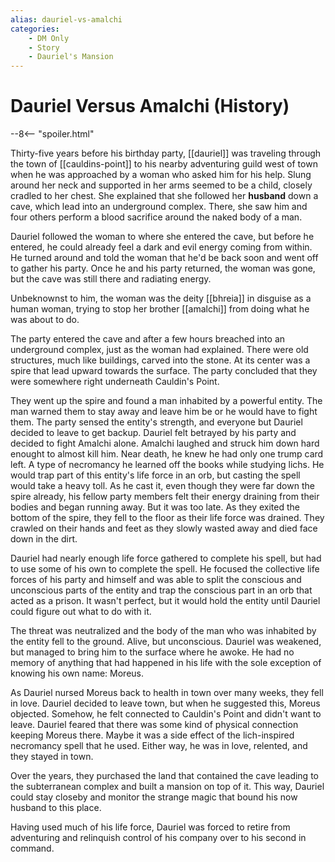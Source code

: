 ```yaml
---
alias: dauriel-vs-amalchi
categories:
    - DM Only
    - Story
    - Dauriel's Mansion
---
```

# Dauriel Versus Amalchi (History)

--8<-- "spoiler.html"

Thirty-five years before his birthday party, [[dauriel]] was traveling through the town of [[cauldins-point]] to his nearby adventuring guild west of town when he was approached by a woman who asked him for his help. Slung around her neck and supported in her arms seemed to be a child, closely cradled to her chest. She explained that she followed her **husband** down a cave, which lead into an underground complex. There, she saw him and four others perform a blood sacrifice around the naked body of a man.

Dauriel followed the woman to where she entered the cave, but before he entered, he could already feel a dark and evil energy coming from within. He turned around and told the woman that he'd be back soon and went off to gather his party. Once he and his party returned, the woman was gone, but the cave was still there and radiating energy.

Unbeknownst to him, the woman was the deity [[bhreia]] in disguise as a human woman, trying to stop her brother [[amalchi]] from doing what he was about to do.

The party entered the cave and after a few hours breached into an underground complex, just as the woman had explained. There were old structures, much like buildings, carved into the stone. At its center was a spire that lead upward towards the surface. The party concluded that they were somewhere right underneath Cauldin's Point.

They went up the spire and found a man inhabited by a powerful entity. The man warned them to stay away and leave him be or he would have to fight them. The party sensed the entity's strength, and everyone but Dauriel decided to leave to get backup. Dauriel felt betrayed by his party and decided to fight Amalchi alone. Amalchi laughed and struck him down hard enought to almost kill him. Near death, he knew he had only one trump card left. A type of necromancy he learned off the books while studying lichs. He would trap part of this entity's life force in an orb, but casting the spell would take a heavy toll. As he cast it, even though they were far down the spire already, his fellow party members felt their energy draining from their bodies and began running away. But it was too late. As they exited the bottom of the spire, they fell to the floor as their life force was drained. They crawled on their hands and feet as they slowly wasted away and died face down in the dirt.

Dauriel had nearly enough life force gathered to complete his spell, but had to use some of his own to complete the spell. He focused the collective life forces of his party and himself and was able to split the conscious and unconscious parts of the entity and trap the conscious part in an orb that acted as a prison. It wasn't perfect, but it would hold the entity until Dauriel could figure out what to do with it.

The threat was neutralized and the body of the man who was inhabited by the entity fell to the ground. Alive, but unconscious. Dauriel was weakened, but managed to bring him to the surface where he awoke. He had no memory of anything that had happened in his life with the sole exception of knowing his own name: Moreus.

As Dauriel nursed Moreus back to health in town over many weeks, they fell in love. Dauriel decided to leave town, but when he suggested this, Moreus objected. Somehow, he felt connected to Cauldin's Point and didn't want to leave. Dauriel feared that there was some kind of physical connection keeping Moreus there. Maybe it was a side effect of the lich-inspired necromancy spell that he used. Either way, he was in love, relented, and they stayed in town.

Over the years, they purchased the land that contained the cave leading to the subterranean complex and built a mansion on top of it. This way, Dauriel could stay closeby and monitor the strange magic that bound his now husband to this place.

Having used much of his life force, Dauriel was forced to retire from adventuring and relinquish control of his company over to his second in command.